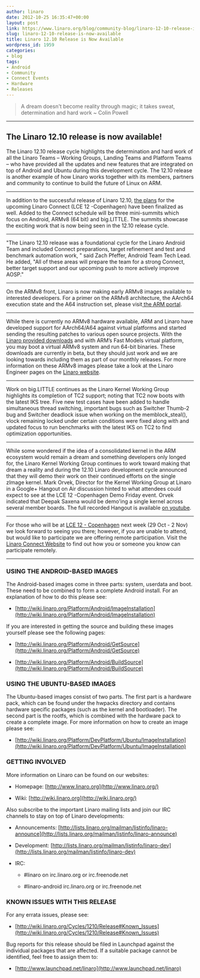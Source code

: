 ```yaml
---
author: linaro
date: 2012-10-25 16:35:47+00:00
layout: post
link: https://www.linaro.org/blog/community-blog/linaro-12-10-release-is-now-available/
slug: linaro-12-10-release-is-now-available
title: Linaro 12.10 Release is Now Available
wordpress_id: 1959
categories:
- blog
tags:
- Android
- Community
- Connect Events
- Hardware
- Releases
---
```


> A dream doesn't become reality through magic; it takes sweat, determination and hard work ~ Colin Powell

* * *

## The Linaro 12.10 release is now available!




The Linaro 12.10 release cycle highlights the determination and hard work of all the Linaro Teams – Working Groups, Landing Teams and Platform Teams – who have provided all the updates and new features that are integrated on top of Android and Ubuntu during this development cycle. The 12.10 release is another example of how Linaro works together with its members, partners and community to continue to build the future of Linux on ARM.

* * *

In addition to the successful release of Linaro 12.10, [the plans](http://connect.linaro.org/events/event/lce12-copenhagen/#schedule) for the upcoming Linaro Connect (LCE 12 -Copenhagen) have been finalized as well. Added to the Connect schedule will be three mini-summits which focus on Android, ARMv8 (64 bit) and big.LITTLE. The summits showcase the exciting work that is now being seen in the 12.10 release cycle.


* * *


"The Linaro 12.10 release was a foundational cycle for the Linaro Android Team and included Connect preparations, target refinement and test and benchmark automation work, " said Zach Pfeffer, Android Team Tech Lead. He added, "All of these areas will prepare the team for a strong Connect, better target support and our upcoming push to more actively improve AOSP."


* * *


On the ARMv8 front, Linaro is now making early ARMv8 images available to interested developers. For a primer on the ARMv8 architecture, the AArch64 execution state and the A64 instruction set, please visit[ the ARM portal](http://www.arm.com/products/processors/instruction-set-architectures/armv8-architecture.php).


* * *


While there is currently no ARMv8 hardware available, ARM and Linaro have developed support for AArch64/A64 against virtual platforms and started sending the resulting patches to various open source projects. With the [Linaro provided downloads](http://www.linaro.org/linaro-blog/2012/10/25/linaro-armv8-downloads-now-available/) and with ARM’s Fast Models virtual platform, you may boot a virtual ARMv8 system and run 64-bit binaries. These downloads are currently in beta, but they should just work and we are looking towards including them as part of our monthly releases. For more information on these ARMv8 images please take a look at the Linaro Engineer pages on the [Linaro website](http://www.linaro.org/engineering/armv8).


* * *


Work on big.LITTLE continues as the Linaro Kernel Working Group highlights its completion of TC2 support; noting that TC2 now boots with the latest IKS tree. Five new test cases have been added to handle simultaneous thread switching, important bugs such as Switcher Thumb-2 bug and Switcher deadlock issue when working on the memblock_steal(), vlock remaining locked under certain conditions were fixed along with and updated focus to run benchmarks with the latest IKS on TC2 to find optimization opportunities.


* * *


While some wondered if the idea of a consolidated kernel in the ARM ecosystem would remain a dream and something developers only longed for, the Linaro Kernel Working Group continues to work toward making that dream a reality and during the 12.10 Linaro development cycle announced that they will demo their work on their continued efforts on the single zImage kernel. Mark Orvek, Director for the Kernel Working Group at Linaro in a Google+ Hangout on Air discussion hinted to what attendees could expect to see at the LCE 12 -Copenhagen Demo Friday event. Orvek indicated that Deepak Saxena would be demo'ing a single kernel across several member boards. The full recorded Hangout is available [on youtube](http://youtu.be/t71JNNO6IDo).



* * *


For those who will be at [LCE 12 - Copenhagen](http://connect.linaro.org/events/event/lce12-copenhagen/) next week (29 Oct - 2 Nov) we look forward to seeing you there; however, if you are unable to attend, but would like to participate we are offering remote participation. Visit the [Linaro Connect Website](http://connect.linaro.org/events/lce-12-copenhagen-remote-participation/) to find out how you or someone you know can participate remotely.



* * *


### USING THE ANDROID-BASED IMAGES

The Android-based images come in three parts: system, userdata and boot. These need to be combined to form a complete Android install. For an explanation of how to do this please see:


  * [http://wiki.linaro.org/Platform/Android/ImageInstallation](http://wiki.linaro.org/Platform/Android/ImageInstallation)
  
If you are interested in getting the source and building these images yourself please see the following pages:


  * [http://wiki.linaro.org/Platform/Android/GetSource](http://wiki.linaro.org/Platform/Android/GetSource)


  * [http://wiki.linaro.org/Platform/Android/BuildSource](http://wiki.linaro.org/Platform/Android/BuildSource)

### USING THE UBUNTU-BASED IMAGES

The Ubuntu-based images consist of two parts. The first part is a hardware pack, which can be found under the hwpacks directory and contains hardware specific packages (such as the kernel and bootloader). The second part is the rootfs, which is combined with the hardware pack to create a complete image. For more information on how to create an image please see:

  * [http://wiki.linaro.org/Platform/DevPlatform/Ubuntu/ImageInstallation](http://wiki.linaro.org/Platform/DevPlatform/Ubuntu/ImageInstallation)

### GETTING INVOLVED

More information on Linaro can be found on our websites:

  * Homepage: [http://www.linaro.org](http://www.linaro.org/)


  * Wiki: [http://wiki.linaro.org](http://wiki.linaro.org/)

Also subscribe to the important Linaro mailing lists and join our IRC channels to stay on top of Linaro developments:

  * Announcements: [http://lists.linaro.org/mailman/listinfo/linaro-announce](http://lists.linaro.org/mailman/listinfo/linaro-announce)


  * Development: [http://lists.linaro.org/mailman/listinfo/linaro-dev](http://lists.linaro.org/mailman/listinfo/linaro-dev)


  * IRC:


    * #linaro on irc.linaro.org or irc.freenode.net


    * #linaro-android irc.linaro.org or irc.freenode.net

### KNOWN ISSUES WITH THIS RELEASE

For any errata issues, please see:

  * [http://wiki.linaro.org/Cycles/1210/Release#Known_Issues](http://wiki.linaro.org/Cycles/1210/Release#Known_Issues)

Bug reports for this release should be filed in Launchpad against the individual packages that are affected. If a suitable package cannot be identified, feel free to assign them to:

  * [http://www.launchpad.net/linaro](http://www.launchpad.net/linaro)
